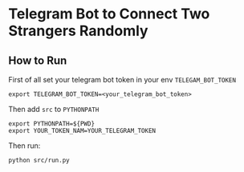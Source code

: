 # Telegram Bot to Connect Two Strangers Randomly

## How to Run
First of all set your telegram bot token in your env `TELEGAM_BOT_TOKEN`   
```
export TELEGRAM_BOT_TOKEN=<your_telegram_bot_token>   
```
Then add `src` to `PYTHONPATH`   
```
export PYTHONPATH=${PWD}
export YOUR_TOKEN_NAM=YOUR_TELEGRAM_TOKEN
```
Then run:
```
python src/run.py
```